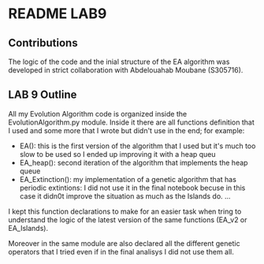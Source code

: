 # README LAB9

## Contributions

The logic of the code and the inial structure of the EA algorithm was developed in strict collaboration with Abdelouahab Moubane (S305716).

## LAB 9 Outline

All my Evolution Algorithm code is organized inside the EvolutionAlgorithm.py module. Inside it there are all functions definition that I used and some more that I wrote but didn't use in the end; for example:

- EA(): this is the first version of the algorithm that I used but it's much too slow to be used so I ended up improving it with a heap queu
- EA_heap(): second iteration of the algorithm that implements the heap queue
- EA_Extinction(): my implementation of a genetic algorithm that has periodic extintions: I did not use it in the final notebook becuse in this case it didn0t improve the situation as much as the Islands do.
...

I kept this function declarations to make for an easier task when tring to understand the logic of the latest version of the same functions (EA_v2 or EA_Islands).

Moreover in the same module are also declared all the different genetic operators that I tried even if in the final analisys I did not use them all.
